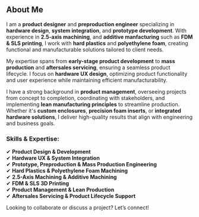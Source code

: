 ## About Me  

I am a **product designer** and **preproduction engineer** specializing in **hardware design**, **system integration**, and **prototype development**. With experience in **2.5-axis machining**, and **additive manfacturing** such as **FDM & SLS printing**, I work with **hard plastics** and **polyethylene foam**, creating functional and manufacturable solutions tailored to client needs.  

My expertise spans from **early-stage product development** to **mass production** and **aftersales servicing**, ensuring a seamless product lifecycle. I focus on **hardware UX design**, optimizing product functionality and user experience while maintaining efficient manufacturability.  

I have a strong background in **product management**, overseeing projects from concept to completion, coordinating with stakeholders, and implementing **lean manufacturing principles** to streamline production. Whether it's **custom enclosures**, **precision foam inserts**, or **integrated hardware solutions**, I deliver high-quality results that align with engineering and business goals.  

### Skills & Expertise:  
✔ **Product Design & Development**  
✔ **Hardware UX & System Integration**  
✔ **Prototype, Preproduction & Mass Production Engineering**  
✔ **Hard Plastics & Polyethylene Foam Machining**  
✔ **2.5-Axis Machining & Additive Machining**  
✔ **FDM & SLS 3D Printing**  
✔ **Product Management & Lean Production**  
✔ **Aftersales Servicing & Product Lifecycle Support**  

Looking to collaborate or discuss a project? Let’s connect!

